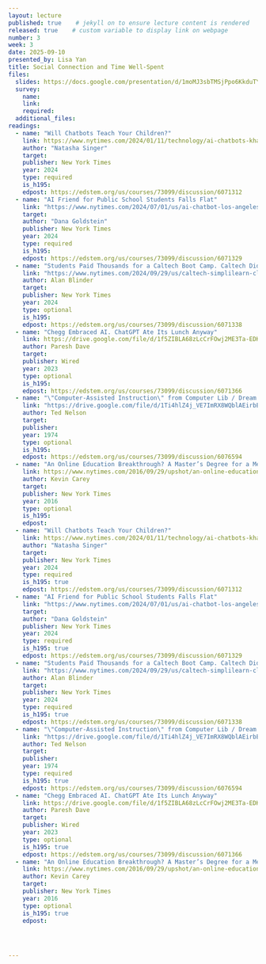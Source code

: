 ```yaml
---
layout: lecture
published: true    # jekyll on to ensure lecture content is rendered
released: true    # custom variable to display link on webpage
number: 3
week: 3
date: 2025-09-10
presented_by: Lisa Yan
title: Social Connection and Time Well-Spent
files:
  slides: https://docs.google.com/presentation/d/1moMJ3sbTMSjPpo6KkduTYK6B7sGtak0TdLaqEFlfL1o
  survey:
    name:
    link: 
    required: 
  additional_files:
readings: 
  - name: "Will Chatbots Teach Your Children?"
    link: https://www.nytimes.com/2024/01/11/technology/ai-chatbots-khan-education-tutoring.html
    author: "Natasha Singer"
    target:
    publisher: New York Times
    year: 2024
    type: required
    is_h195: 
    edpost: https://edstem.org/us/courses/73099/discussion/6071312
  - name: "AI Friend for Public School Students Falls Flat"
    link: "https://www.nytimes.com/2024/07/01/us/ai-chatbot-los-angeles-schools.html"
    target:
    author: "Dana Goldstein"
    publisher: New York Times
    year: 2024
    type: required
    is_h195: 
    edpost: https://edstem.org/us/courses/73099/discussion/6071329
  - name: "Students Paid Thousands for a Caltech Boot Camp. Caltech Didn’t Teach It."
    link: "https://www.nytimes.com/2024/09/29/us/caltech-simplilearn-class-students.html"
    author: Alan Blinder
    target:
    publisher: New York Times
    year: 2024
    type: optional
    is_h195: 
    edpost: https://edstem.org/us/courses/73099/discussion/6071338
  - name: "Chegg Embraced AI. ChatGPT Ate Its Lunch Anyway"
    link: https://drive.google.com/file/d/1f5ZIBLA68zLcCrFOwj2ME3Ta-EDKtEbQ/view?usp=drive_link
    author: Paresh Dave
    target:
    publisher: Wired
    year: 2023
    type: optional
    is_h195: 
    edpost: https://edstem.org/us/courses/73099/discussion/6071366  
  - name: "\"Computer-Assisted Instruction\" from Computer Lib / Dream Machines"
    link: "https://drive.google.com/file/d/1Ti4hlZ4j_VE7ImRX8WQblAEirbEV9n0n/view?usp=sharing"
    author: Ted Nelson
    target:
    publisher: 
    year: 1974
    type: optional
    is_h195: 
    edpost: https://edstem.org/us/courses/73099/discussion/6076594
  - name: "An Online Education Breakthrough? A Master’s Degree for a Mere $7,000"
    link: https://www.nytimes.com/2016/09/29/upshot/an-online-education-breakthrough-a-masters-degree-for-a-mere-7000.html
    author: Kevin Carey
    target:
    publisher: New York Times
    year: 2016
    type: optional
    is_h195: 
    edpost: 
  - name: "Will Chatbots Teach Your Children?"
    link: https://www.nytimes.com/2024/01/11/technology/ai-chatbots-khan-education-tutoring.html
    author: "Natasha Singer"
    target:
    publisher: New York Times
    year: 2024
    type: required
    is_h195: true
    edpost: https://edstem.org/us/courses/73099/discussion/6071312
  - name: "AI Friend for Public School Students Falls Flat"
    link: "https://www.nytimes.com/2024/07/01/us/ai-chatbot-los-angeles-schools.html"
    target:
    author: "Dana Goldstein"
    publisher: New York Times
    year: 2024
    type: required
    is_h195: true
    edpost: https://edstem.org/us/courses/73099/discussion/6071329
  - name: "Students Paid Thousands for a Caltech Boot Camp. Caltech Didn’t Teach It."
    link: "https://www.nytimes.com/2024/09/29/us/caltech-simplilearn-class-students.html"
    author: Alan Blinder
    target:
    publisher: New York Times
    year: 2024
    type: required
    is_h195: true
    edpost: https://edstem.org/us/courses/73099/discussion/6071338
  - name: "\"Computer-Assisted Instruction\" from Computer Lib / Dream Machines"
    link: "https://drive.google.com/file/d/1Ti4hlZ4j_VE7ImRX8WQblAEirbEV9n0n/view?usp=sharing"
    author: Ted Nelson
    target:
    publisher: 
    year: 1974
    type: required
    is_h195: true
    edpost: https://edstem.org/us/courses/73099/discussion/6076594
  - name: "Chegg Embraced AI. ChatGPT Ate Its Lunch Anyway"
    link: https://drive.google.com/file/d/1f5ZIBLA68zLcCrFOwj2ME3Ta-EDKtEbQ/view?usp=drive_link
    author: Paresh Dave
    target:
    publisher: Wired
    year: 2023
    type: optional
    is_h195: true
    edpost: https://edstem.org/us/courses/73099/discussion/6071366  
  - name: "An Online Education Breakthrough? A Master’s Degree for a Mere $7,000"
    link: https://www.nytimes.com/2016/09/29/upshot/an-online-education-breakthrough-a-masters-degree-for-a-mere-7000.html
    author: Kevin Carey
    target:
    publisher: New York Times
    year: 2016
    type: optional
    is_h195: true
    edpost: 




---
```


<!-- information here -->

